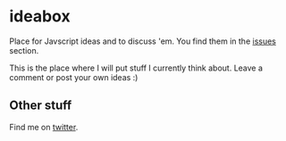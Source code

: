 # ideabox

Place for Javscript ideas and to discuss 'em. You find them in the [issues](https://github.com/andywer/ideabox/issues) section.

This is the place where I will put stuff I currently think about.
Leave a comment or post your own ideas :)

## Other stuff

Find me on [twitter](https://twitter.com/andywritescode).
